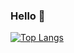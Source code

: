 ### Hello 👋

[![Top Langs](https://github-readme-stats.vercel.app/api/top-langs/?username=keganpowers34&layout=compact)](https://github.com/anuraghazra/github-readme-stats)

